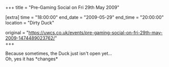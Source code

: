 +++
title = "Pre-Gaming Social on Fri 29th May 2009"

[extra]
time = "18:00:00"
end_date = "2009-05-29"
end_time = "20:00:00"
location = "Dirty Duck"

original = "https://uwcs.co.uk/events/pre-gaming-social-on-fri-29th-may-2009-1474489023762/"    
+++

Because sometimes, the Duck just isn't open yet...  
Oh, yes it has \*changes\*


